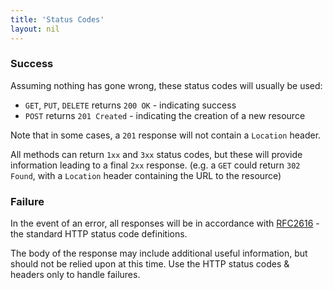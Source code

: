 ```yaml
---
title: 'Status Codes'
layout: nil
---
```


### Success

Assuming nothing has gone wrong, these status codes will usually be used:

* `GET`, `PUT`, `DELETE` returns `200 OK` - indicating success
* `POST` returns `201 Created` - indicating the creation of a new resource

Note that in some cases, a `201` response will not contain a `Location` header.

All methods can return `1xx` and `3xx` status codes, but these will provide
information leading to a final `2xx` response. (e.g. a `GET` could return
`302 Found`, with a `Location` header containing the URL to the resource)

### Failure

In the event of an error, all responses will be in accordance with
[RFC2616](http://www.w3.org/Protocols/rfc2616/rfc2616-sec10.html#sec10.4) - the
standard HTTP status code definitions.

The body of the response may include additional useful information, but should
not be relied upon at this time. Use the HTTP status codes & headers only to
handle failures.
